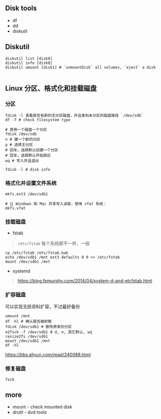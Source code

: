 Disk tools
---

- df
- dd
- diskutil

## Diskutil
```
diskutil list [disk0]
diskutil info [disk0]
diskutil umount [disk1] # `unmountDisk` all volumes, `eject` a disk


```

## Linux 分区、格式化和挂载磁盘

### 分区
```
fdisk -l 查看是否有新的无分区磁盘，并且拿到未分区的磁盘路径 `/dev/sdb`
df -T # check filesystem type

# 使用一个磁盘一个分区
fdisk /dev/sdb
n # 建一个新的分区
p # 选择主分区
# 回车，选择默认创建一个分区
# 回车，选择默认开始扇区
wq # 写入并且退出

fdisk -l # disk info
```

### 格式化并设置文件系统
```
mkfs.ext3 /dev/sdb1

# 让 Windows 和 Mac 共享写入读取，使用 vfat 系统：
mkfs.vfat
```

### 挂载磁盘
- fstab
> `/etc/fstab` 每个系统都不一样，一般
```
cp /etc/fstab /etc/fstab.bak
echo /dev/sdb1 /mnt ext3 defaults 0 0 >> /etc/fstab
mount /dev/sdb1 /mnt
```

- systemd
> https://blog.fpmurphy.com/2014/04/system-d-and-etcfstab.html

### 扩容磁盘
可以实现无损资料扩容，不过最好备份
```
umount /mnt
df -hl # 确认是否被卸载
fdisk /dev/sdb1 # 删除原来的分区
e2fsck -f /dev/sdb1 # d, n, 其它默认, wq
resize2fs /dev/sdb1
mount /dev/sdb1 /mnt
df -hl
```
https://bbs.aliyun.com/read/240088.html

### 修复磁盘
```
fsck
```



## more
- mount - check mounted disk
- drutil - dvd tools

